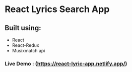 # React Lyrics Search App

## Built using:

- React
- React-Redux
- Musixmatch api

### Live Demo : (https://react-lyric-app.netlify.app/)